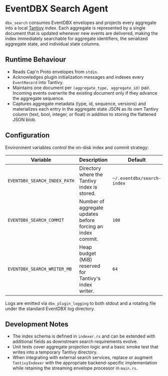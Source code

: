 # EventDBX Search Agent

`dbx_search` consumes EventDBX envelopes and projects every aggregate into a
local [Tantivy](https://tantivy-search.github.io/) index. Each aggregate is
represented by a single document that is updated whenever new events are
delivered, making the index immediately searchable for aggregate identifiers,
the serialized aggregate state, and individual state columns.

## Runtime Behaviour

- Reads Cap'n Proto envelopes from `stdin`.
- Acknowledges plugin initialization messages and indexes every `EventRecord`
  into Tantivy.
- Maintains one document per `(aggregate_type, aggregate_id)` pair. Incoming
  events overwrite the existing document only if they advance the aggregate
  sequence.
- Captures aggregate metadata (type, id, sequence, versions) and materializes
  each entry in the aggregate state JSON as its own Tantivy column (text, bool,
  integer, or float) in addition to storing the flattened JSON blob.

## Configuration

Environment variables control the on-disk index and commit strategy:

| Variable | Description | Default |
| --- | --- | --- |
| `EVENTDBX_SEARCH_INDEX_PATH` | Directory where the Tantivy index is stored. | `~/.eventdbx/search-index` |
| `EVENTDBX_SEARCH_COMMIT` | Number of aggregate updates before forcing an index commit. | `100` |
| `EVENTDBX_SEARCH_WRITER_MB` | Heap budget (MiB) reserved for Tantivy's index writer. | `64` |

Logs are emitted via `dbx_plugin_logging` to both stdout and a rotating file
under the standard EventDBX log directory.

## Development Notes

- The index schema is defined in `indexer.rs` and can be extended with additional
  fields as downstream search requirements evolve.
- Unit tests cover aggregate projection logic and a basic smoke test that writes
  into a temporary Tantivy directory.
- When integrating with external search services, replace or augment
  `TantivyIndexer` with the appropriate backend-specific implementation while
  retaining the streaming envelope processor in `main.rs`.
